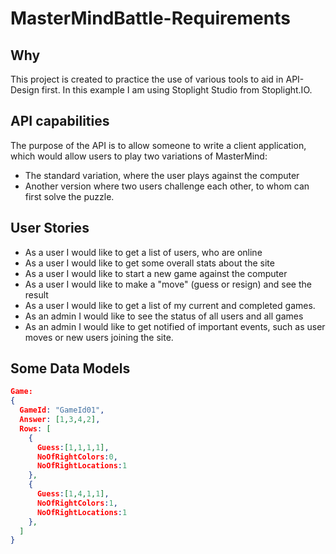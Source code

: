 # MasterMindBattle-Requirements

## Why
This project is created to practice the use of various tools to aid in API-Design first. In this example I am using Stoplight Studio from Stoplight.IO.

## API capabilities
The purpose of the API is to allow someone to write a client application, which would allow users to play two variations of MasterMind:  
- The standard variation, where the user plays against the computer  
- Another version where two users challenge each other, to whom can first solve the puzzle.

## User Stories
* As a user I would like to get a list of users, who are online
* As a user I would like to get some overall stats about the site
* As a user I would like to start a new game against the computer
* As a user I would like to make a "move" (guess or resign) and see the result
* As a user I would like to get a list of my current and completed games.
* As an admin I would like to see the status of all users and all games
* As an admin I would like to get notified of important events, such as user moves or new users joining the site.

## Some Data Models

```json
Game:
{
  GameId: "GameId01",
  Answer: [1,3,4,2],
  Rows: [
    {
      Guess:[1,1,1,1],
      NoOfRightColors:0,
      NoOfRightLocations:1
    },
    {
      Guess:[1,4,1,1],
      NoOfRightColors:1,
      NoOfRightLocations:1
    },
  ]    
}
```
